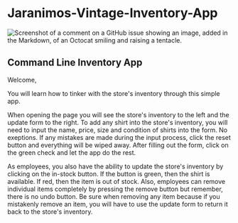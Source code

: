 # Jaranimos-Vintage-Inventory-App

 ![Screenshot of a comment on a GitHub issue showing an image, added in the Markdown, of an Octocat smiling and raising a tentacle.](https://publish.one37pm.net/wp-content/uploads/2019/08/vintage-tees-shopping-tips-tricks-mobile.jpg?resize=720%2C780)
 
 ## Command Line Inventory App 
Welcome,

You will learn how to tinker with the store's inventory through this simple app. 

When opening the page you will see the store's inventory to the left and the update form to the right.
To add any shirt into the store's inventory, you will need to input the name, price, size and condition of shirts into the form. No exeptions.
If any mistakes are made during the input process, click the reset button and everything will be wiped away. 
After filling out the form, click on the green check and let the app do the rest. 

As employees, you also have the ability to update the store's inventory by clicking on the in-stock button.
If the button is green, then the shirt is available. If red, then the item is out of stock.
Also, employees can remove individual items completely by pressing the remove button but remember, there is no undo button.
Be sure when removing any item because if you mistakenly remove an item, you will have to use the update form to return it back to the store's inventory.
